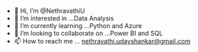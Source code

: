 - 👋 Hi, I’m @NethravathiU
- 👀 I’m interested in ...Data Analysis
- 🌱 I’m currently learning ...Python and Azure
- 💞️ I’m looking to collaborate on ...Power BI and SQL
- 📫 How to reach me ... nethravathi.udayshankar@gmail.com

<!---
NethravathiU/NethravathiU is a ✨ special ✨ repository because its `README.md` (this file) appears on your GitHub profile.
You can click the Preview link to take a look at your changes.
--->
